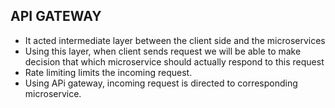 ## API GATEWAY

- It acted intermediate layer between the client side and the microservices
- Using this layer, when client sends request we will be able to make decision that which microservice
should actually respond to this request
- Rate limiting limits the incoming request.
- Using APi gateway, incoming request is directed to corresponding microservice.